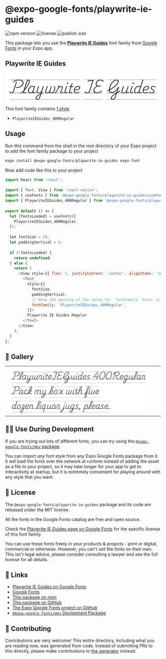 # @expo-google-fonts/playwrite-ie-guides

![npm version](https://flat.badgen.net/npm/v/@expo-google-fonts/playwrite-ie-guides)
![license](https://flat.badgen.net/github/license/expo/google-fonts)
![publish size](https://flat.badgen.net/packagephobia/install/@expo-google-fonts/playwrite-ie-guides)

This package lets you use the [**Playwrite IE Guides**](https://fonts.google.com/specimen/Playwrite+IE+Guides) font family from [Google Fonts](https://fonts.google.com/) in your Expo app.

## Playwrite IE Guides

![Playwrite IE Guides](./font-family.png)

This font family contains [1 style](#-gallery).

- `PlaywriteIEGuides_400Regular`

## Usage

Run this command from the shell in the root directory of your Expo project to add the font family package to your project
```sh
expo install @expo-google-fonts/playwrite-ie-guides expo-font
```

Now add code like this to your project
```js
import React from 'react';

import { Text, View } from 'react-native';
import { useFonts } from '@expo-google-fonts/playwrite-ie-guides/useFonts';
import { PlaywriteIEGuides_400Regular } from '@expo-google-fonts/playwrite-ie-guides/400Regular';

export default () => {
  let [fontsLoaded] = useFonts({
    PlaywriteIEGuides_400Regular,
  });

  let fontSize = 24;
  let paddingVertical = 6;

  if (!fontsLoaded) {
    return undefined;
  } else {
    return (
      <View style={{ flex: 1, justifyContent: 'center', alignItems: 'center' }}>
        <Text
          style={{
            fontSize,
            paddingVertical,
            // Note the quoting of the value for `fontFamily` here; it expects a string!
            fontFamily: 'PlaywriteIEGuides_400Regular',
          }}>
          Playwrite IE Guides Regular
        </Text>
      </View>
    );
  }
};

```

## 🔡 Gallery


||||
|-|-|-|
|![PlaywriteIEGuides_400Regular](.//400Regular/PlaywriteIEGuides_400Regular.ttf.png)||||


## 👩‍💻 Use During Development

If you are trying out lots of different fonts, you can try using the [`@expo-google-fonts/dev` package](https://github.com/freeboub/google-fonts/tree/master/font-packages/dev#readme).

You can import *any* font style from any Expo Google Fonts package from it. It will load the fonts
over the network at runtime instead of adding the asset as a file to your project, so it may take longer
for your app to get to interactivity at startup, but it is extremely convenient
for playing around with any style that you want.

## 📖 License

The `@expo-google-fonts/playwrite-ie-guides` package and its code are released under the MIT license.

All the fonts in the Google Fonts catalog are free and open source.

Check the [Playwrite IE Guides page on Google Fonts](https://fonts.google.com/specimen/Playwrite+IE+Guides) for the specific license of this font family.

You can use these fonts freely in your products & projects - print or digital, commercial or otherwise. However, you can't sell the fonts on their own. This isn't legal advice, please consider consulting a lawyer and see the full license for all details.

## 🔗 Links

- [Playwrite IE Guides on Google Fonts](https://fonts.google.com/specimen/Playwrite+IE+Guides)
- [Google Fonts](https://fonts.google.com/)
- [This package on npm](https://www.npmjs.com/package/@expo-google-fonts/playwrite-ie-guides)
- [This package on GitHub](https://github.com/freeboub/google-fonts/tree/master/font-packages/playwrite-ie-guides)
- [The Expo Google Fonts project on GitHub](https://github.com/freeboub/google-fonts)
- [`@expo-google-fonts/dev` Devlopment Package](https://github.com/freeboub/google-fonts/tree/master/font-packages/dev)

## 🤝 Contributing

Contributions are very welcome! This entire directory, including what you are reading now, was generated from code. Instead of submitting PRs to this directly, please make contributions to [the generator](https://github.com/freeboub/google-fonts/tree/master/packages/generator) instead.
